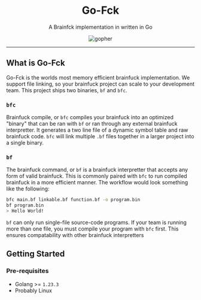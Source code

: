 <div align="center">

#  Go-Fck
A Brainfck implementation in written in Go

![gopher](./img/go-fck)

-------------------------------
</div>

## What is Go-Fck
Go-Fck is the worlds most memory efficient brainfuck implementation.
We support file linking, so your brainfuck project can scale to your development
team. This project ships two binaries, `bf` and `bfc`. 

### `bfc`
Brainfuck compile, or `bfc` compiles your brainfuck into an optimized "binary"
that can be ran with `bf` or ran through any external brainfuck interpretter.
It generates a two line file of a dynamic symbol table and raw brainfuck code.
`bfc` will link multiple `.bf` files together in a larger project into a single binary.
### `bf`
The brainfuck command, or `bf` is a brainfuck interpretter that accepts 
any form of valid brainfuck. This is commonly paired with `bfc` to run compiled brainfuck
in a more efficient manner. The workflow would look something like the following:

```bash
bfc main.bf linkable.bf function.bf -o program.bin
bf program.bin
> Hello World!
```

`bf` can only run single-file source-code programs. 
If your team is running more than one file, you must compile your
program with `bfc` first.  This ensures compatability with other brainfuck
interpretters

## Getting Started

### Pre-requisites
- Golang >= `1.23.3`
- Probably Linux


